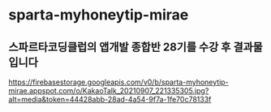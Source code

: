 # sparta-myhoneytip-mirae
## 스파르타코딩클럽의 앱개발 종합반 28기를 수강 후 결과물입니다

https://firebasestorage.googleapis.com/v0/b/sparta-myhoneytip-mirae.appspot.com/o/KakaoTalk_20210907_221335305.jpg?alt=media&token=44428abb-28ad-4a54-9f7a-1fe70c78133f
